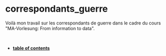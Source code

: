 # correspondants_guerre
Voilà mon travail sur les correspondants de guerre dans le cadre du cours "MA-Vorlesung: From information to data".

<br/>

* __[table of contents](Documentation/home.md)__ 

